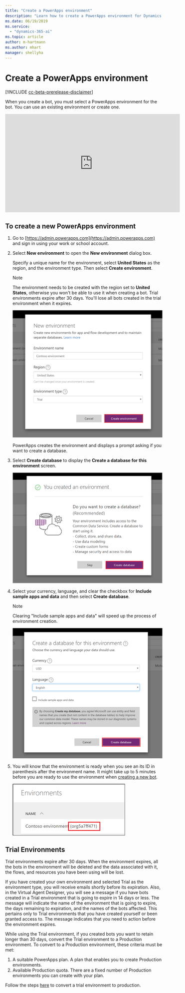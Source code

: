 ```yaml
---
title: "Create a PowerApps environment"
description: "Learn how to create a PowerApps environment for Dynamics 365 Virtual Agent for Customer Service."
ms.date: 06/19/2019
ms.service:
  - "dynamics-365-ai"
ms.topic: article
author: m-hartmann
ms.author: mhart
manager: shellyha
---
```


# Create a PowerApps environment

[!INCLUDE [cc-beta-prerelease-disclaimer](../includes/cc-beta-prerelease-disclaimer.md)]

When you create a bot, you must select a PowerApps environment for the bot. You can use an existing environment or create one.

<iframe width="560" height="315" src="https://www.youtube.com/embed/YL14y3jQbBE" frameborder="0" allow="accelerometer; autoplay; encrypted-media; gyroscope; picture-in-picture" allowfullscreen></iframe>


## To create a new PowerApps environment

1. Go to [https://admin.powerapps.com](https://admin.powerapps.com) and sign in using your work or school account.

2. Select **New environment** to open the **New environment** dialog box.

    Specify a unique name for the environment, select **United States** as the region, and the environment type. Then select **Create environment**.

    > [!NOTE]
    > The environment needs to be created with the region set to **United States**, otherwise you won't be able to use it when creating a bot.
    > Trial environments expire after 30 days. You'll lose all bots created in the trial environment when it expires.

   ![Create environment](media/create-environment-2.png)

   PowerApps creates the environment and displays a prompt asking if you want to create a database.

3. Select **Create database** to display the **Create a database for this environment** screen.

   ![Create database](media/create-database.png)

4. Select your currency, language, and clear the checkbox for **Include sample apps and data** and then select **Create database**.

   > [!NOTE]
   > Clearing "Include sample apps and data" will speed up the process of environment creation.

   ![Create database](media/create-database-2-1.png)


5. You will know that the environment is ready when you see an its ID in parenthesis after the environment name. It might take up to 5 minutes before you are ready to use the environment when [creating a new bot](getting-started-create-bot.md).

    ![Environment is ready when string id is appended](media/environment-ready.png)
    





## Trial Environments


Trial environments expire after 30 days. When the environment expires, all the bots in the environment will be deleted and the data associated with it, the flows, and resources you have been using will be lost. 

If you have created your own environment and selected Trial as the environment type, you will receive emails shortly before its expiration. Also, in the Virtual Agent Designer, you will see a message if you have bots created in a Trial environment that is going to expire in 14 days or less. The message will indicate the name of the environment that is going to expire, the days remaining to expiration, and the names of the bots affected. This pertains only to Trial environments that you have created yourself or been granted access to. The message indicates that you need to action before the environment expires.

While using the Trial environment, if you created bots you want to retain longer than 30 days, convert the Trial environment to a Production environment. To convert to a Production environment, these criteria must be met:
1. A suitable PowerApps plan. A plan that enables you to create Production environments.
2. Available Production quota. There are a fixed number of Production environments you can create with your plan. 

Follow the steps [here](https://go.microsoft.com/fwlink/?linkid=2048531) to convert a trial environment to production.
